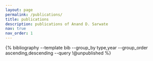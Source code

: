 ```yaml
---
layout: page
permalink: /publications/
title: publications
description: publications of Anand D. Sarwate
nav: true
nav_order: 1
---
```

<!-- _pages/publications.md -->
<div class="publications">	

{% bibliography --template bib --group_by type,year --group_order ascending,descending --query !@unpublished %}

</div>
